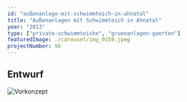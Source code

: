 ```yaml
---
id: "außenanlage-mit-schwimmteich-in-ahnatal"
title: "Außenanlagen mit Schwimmteich in Ahnatal"
year: "2013"
type: ["private-schwimmteiche", "gruenanlagen-gaerten"]
featuredImage: ./carousel/img_0159.jpeg
projectNumber: 56
---
```


## Entwurf
![Vorkonzept](./images/056-111.0entwurf1-100.png)